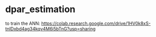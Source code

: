 # dpar_estimation




to train the ANN: 
https://colab.research.google.com/drive/1HV0k8xS-tnIDxbd4ag34kqv4M6i5bTnG?usp=sharing
